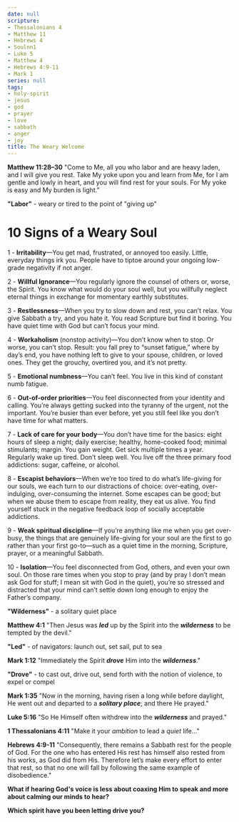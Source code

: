 ```yaml
---
date: null
scripture:
- Thessalonians 4
- Matthew 11
- Hebrews 4
- Soulnn1
- Luke 5
- Matthew 4
- Hebrews 4:9-11
- Mark 1
series: null
tags:
- holy-spirit
- jesus
- god
- prayer
- love
- sabbath
- anger
- joy
title: The Weary Welcome
---
```



**Matthew 11:28–30**
"Come to Me, all you who labor and are heavy laden, and I will give you rest. Take My yoke upon you and learn from Me, for I am gentle and lowly in heart, and you will find rest for your souls. For My yoke is easy and My burden is light.”

**"Labor"** - weary or tired to the point of "giving up"

# 10 Signs of a Weary Soul

1 - **Irritability**—You get mad, frustrated, or annoyed too easily. Little, everyday things irk you. People have to tiptoe around your ongoing low-grade negativity if not anger.

2 - **Willful Ignorance**—You regularly ignore the counsel of others or, worse, the Spirit. You know what would do your soul well, but you willfully neglect eternal things in exchange for momentary earthly substitutes.

3 - **Restlessness**—When you try to slow down and rest, you can’t relax. You give Sabbath a try, and you hate it. You read Scripture but find it boring. You have quiet time with God but can’t focus your mind.

4 - **Workaholism** (nonstop activity)—You don’t know when to stop. Or worse, you can’t stop. Result: you fall prey to “sunset fatigue,” where by day’s end, you have nothing left to give to your spouse, children, or loved ones. They get the grouchy, overtired you, and it’s not pretty.

5 - **Emotional numbness**—You can’t feel. You live in this kind of constant numb fatigue.

6 - **Out-of-order priorities**—You feel disconnected from your identity and calling. You’re always getting sucked into the tyranny of the urgent, not the important. You’re busier than ever before, yet you still feel like you don’t have time for what matters.

7 - **Lack of care for your body**—You don’t have time for the basics: eight hours of sleep a night; daily exercise; healthy, home-cooked food; minimal stimulants; margin. You gain weight. Get sick multiple times a year. Regularly wake up tired. Don’t sleep well. You live off the three primary food addictions: sugar, caffeine, or alcohol.

8 - **Escapist behaviors**—When we’re too tired to do what’s life-giving for our souls, we each turn to our distractions of choice: over-eating, over-indulging, over-consuming the internet. Some escapes can be good; but when we abuse them to escape from reality, they eat us alive. You find yourself stuck in the negative feedback loop of socially acceptable addictions.

9 - **Weak spiritual discipline**—If you’re anything like me when you get over-busy, the things that are genuinely life-giving for your soul are the first to go rather than your first go-to—such as a quiet time in the morning, Scripture, prayer, or a meaningful Sabbath.

10 - **Isolation**—You feel disconnected from God, others, and even your own soul. On those rare times when you stop to pray (and by pray I don’t mean ask God for stuff; I mean sit with God in the quiet), you’re so stressed and distracted that your mind can’t settle down long enough to enjoy the Father’s company.

**"Wilderness"** - a solitary quiet place

**Matthew 4:1**
"Then Jesus was ***led*** up by the Spirit into the ***wilderness*** to be tempted by the devil."

**"Led"** - of navigators: launch out, set sail, put to sea

**Mark 1:12**
"Immediately the Spirit ***drove*** Him into the ***wilderness***."

**"Drove"** - to cast out, drive out, send forth with the notion of violence, to expel or compel

**Mark 1:35**
"Now in the morning, having risen a long while before daylight, He went out and departed to a ***solitary place***; and there He prayed."

**Luke 5:16**
"So He Himself often withdrew into the ***wilderness*** and prayed."

**1 Thessalonians 4:11**
"Make it your *ambition* to lead a *quiet* life..."

**Hebrews 4:9-11**
"Consequently, there remains a Sabbath rest for the people of God. For the one who has entered His rest has himself also rested from his works, as God did from His. Therefore let’s make every effort to enter that rest, so that no one will fall by following the same example of disobedience."


**What if hearing God's voice is less about coaxing Him to speak and more about calming our minds to hear?**

**Which spirit have you been letting drive you?**